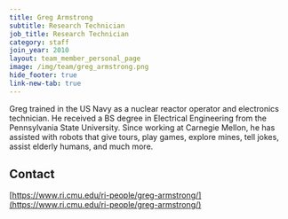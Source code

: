 ```yaml
---
title: Greg Armstrong 
subtitle: Research Technician
job_title: Research Technician
category: staff
join_year: 2010
layout: team_member_personal_page
image: /img/team/greg_armstrong.png
hide_footer: true
link-new-tab: true
---
```


Greg trained in the US Navy as a nuclear reactor operator and electronics technician. He received a BS degree in Electrical Engineering from the Pennsylvania State University. Since working at Carnegie Mellon, he has assisted with robots that give tours, play games, explore mines, tell jokes, assist elderly humans, and much more.

## Contact ##

[https://www.ri.cmu.edu/ri-people/greg-armstrong/](https://www.ri.cmu.edu/ri-people/greg-armstrong/)
